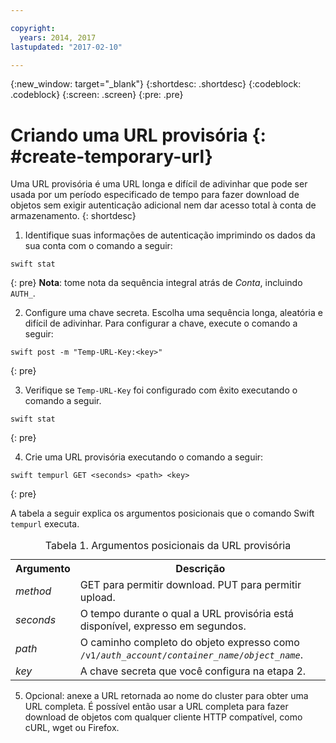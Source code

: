 ```yaml
---

copyright:
  years: 2014, 2017
lastupdated: "2017-02-10"

---
```


{:new_window: target="_blank"}
{:shortdesc: .shortdesc}
{:codeblock: .codeblock}
{:screen: .screen}
{:pre: .pre}


# Criando uma URL provisória {: #create-temporary-url}

Uma URL provisória é uma URL longa e difícil de adivinhar que pode ser usada por um período especificado de tempo para fazer download de objetos sem exigir autenticação adicional nem dar acesso total à conta de armazenamento.
{: shortdesc}


1. Identifique suas informações de autenticação imprimindo os dados da sua conta com o comando a seguir:

  ```
  swift stat
  ```
  {: pre}
  **Nota**: tome nota da sequência integral atrás de *Conta*, incluindo `AUTH_`.

2. Configure uma chave secreta. Escolha uma sequência longa, aleatória e difícil de adivinhar. Para
configurar a chave, execute o comando a seguir:

  ```
  swift post -m "Temp-URL-Key:<key>"
  ```
  {: pre}

3. Verifique se `Temp-URL-Key` foi configurado com êxito executando o comando a seguir.

  ```
  swift stat
  ```
  {: pre}

4. Crie uma URL provisória executando o comando a seguir:

  ```
  swift tempurl GET <seconds> <path> <key>
  ```
  {: pre}

  A tabela a seguir explica os argumentos posicionais que o comando Swift `tempurl` executa.
  <table>
  <caption> Tabela 1. Argumentos posicionais da URL provisória </caption>
    <tr>
      <th> Argumento </th>
      <th> Descrição </th>
    </tr>
    <tr>
      <td> <i> method </i> </td>
      <td> GET para permitir download. PUT para permitir upload. </td>
    </tr>
    <tr>
      <td> <i> seconds </i> </td>
      <td> O tempo durante o qual a URL provisória está disponível, expresso em segundos. </td>
    </tr>
    <tr>
      <td> <i>path</i> </td>
      <td> O caminho completo do objeto expresso como <code>/v1/<i>auth_account</i>/<i>container_name</i>/<i>object_name</i></code>.</td>
    </tr>
    <tr>
      <td> <i> key </i> </td>
      <td> A chave secreta que você configura na etapa 2. </td>
    </tr>
  </table>

5. Opcional: anexe a URL retornada ao nome do cluster para obter uma URL completa. É possível então usar a URL completa para fazer download de objetos com
qualquer cliente HTTP compatível, como cURL, wget ou Firefox.
